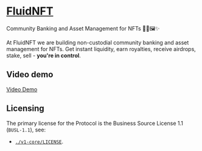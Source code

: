 # [FluidNFT](https://fluidnft.org/)

Community Banking and Asset Management for NFTs 🌊🔥🖼️✨

At FluidNFT we are building non-custodial community banking and asset management for NFTs. Get instant liquidity, earn royalties, receive airdrops, stake, sell - **you're in control**.

## Video demo

[Video Demo](https://youtu.be/1P2qRy2qDt8)

## Licensing

The primary license for the Protocol is the Business Source License 1.1 (`BUSL-1.1`), see:
* [`./v1-core/LICENSE`](./v1-core/LICENCE).
